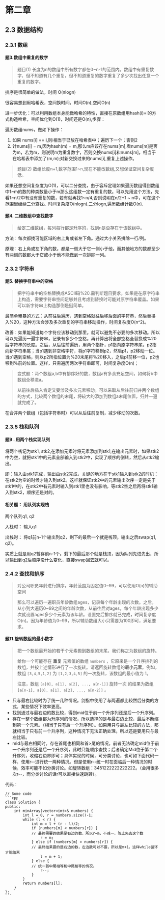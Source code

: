 # 第二章

## 2.3  数据结构

### 2.3.1  数组

#### 题3.数组中重复的数字

> 题目(1)  长度为n的数组中所有数字都在0\~n-1的范围内。数组中有重复数字，但不知道有几个重复，但不知道重复的数字重复了多少次找出任意一个重复的数字。

排序是很简单的做法，时间 O(nlogn)

很容易想到用哈希表，空间换时间，时间O(n),空间O(n)

进一步优化：可以利用数组本身能做哈希的特性，直接在原数组用hash(i)=i的方式构造哈希，空间优化到O(1)，时间还是O(n),步骤：

遍历数组nums，做如下操作：

1. 如果 nums\[i] == i,则i相当于已放在哈希表中；遍历下一个；否则2
2. 计nums\[i] = m,因为hash(m) = m,那么m应该存在nums\[m],看nums\[m]是否为m，若为m，则说明m为重复数字，否则交换nums\[i]和nums\[m]，相当于在哈希表中添加了(m,m);对新交换过来的nums\[i],重复上述操作。

> 题目(2)  数组长度n+1,数字范围1\~n,现在不能改数组,又想保证空间复杂度低。

如果还想空间复杂度为O(1)，可以二分查找，由于容斥定理如果遍历数组得到数组中1\~m的数的种类数量小于m那么这组数一定有重复的数。可以先用这个方法，先看1\~n/2中有没有重复的数，若有就再找1\~n/4,否则说明在n/2+1 \~ n中，可在这个范围里继续二分查找。时间复杂度O(nlogn).二分logn,遍历数组计数O(n).

#### 题4. 二维数组中查找数字

> 给定二维数组，每列每行都是升序的，找到n是否存在于该数组中。

方法：每次都找可能区域的右上角或者左下角。通过大小关系排除一行/列。

原理：右上角或左下角的数，都是一侧大于它一侧小于他，而其他地方的数都至少有两侧的数都大于它或小于他不能做到一次排除一列。

### 2.3.2 字符串

#### 题5. 替换字符串中的空格

> 把字符串中的空格替换成ASCII码%20.需判断题目要求，如果是在原字符串上构造，需要字符串空间足够并且考虑到替换时可能对原字符串覆盖。如果可以新字符串上构造那倒是挺简单。

最简单粗暴的方式：从前往后遍历，遇到空格就往后移后面的字符串，然后替换入%20，这种方法会涉及多次重复的字符串移动操作，时间复杂度O(n^2)。

改善：如果能知道每个字符应该移动到那里，就可以避免不必要的多次移动。所以可以先遍历一遍字符串，记录有多少个空格，再计算出将全部空格全替换成%20后字符串的长度。之后，从后往前遍历，用两个指针，p1指向原字符串尾，p2指向新字符串尾；当p1遇到非空格字符，将p1字符移到p2，然后p1，p2移动一位。当p1遇到空格，则以p2所指位置为%20末尾将%20移入，之后p1前移一位，p2也移到%前的位置。这样，只需遍历两次字符串即可，时间复杂度O(n)；

> 变式题：两个数组a,b中有排序好的数，数组a有多余充足空间，如何将b中数组全移进a。
>
> 从前往后插入肯定又要涉及多次元素移动。可以采取从后往前归并两个数组的方式，比较两个数组的末尾，将较大的添加到数组a末尾位置。归并一遍就完成了。

在合并两个数组（包括字符串时）可以从后往前复制，减少移动的次数。



### 2.3.5 栈和队列

#### 题9 . 用两个栈实现队列

将两个栈记为stk1, stk2,在添加元素时将元素添加到stk1,在输出元素时，如果stk2中为空，就把stk1中的元素全部输入到stk2中，实现了顺序的倒转，然后从stk2输出。

即：输入由stk1完成，输出由stk2完成，关键的地方在于stk1输入到stk2的时机：在stk2为空的时候才输入到stk2。这样就保证stk2中的元素输出次序一定是先于stk1中的，在stk2中有元素时输入到stk1里也没有影响，等stk2空之后再将stk1输入到stk2，顺序还是对的。

#### 相关题： 用队列实现栈

两个队列q1, q2

入栈时： 输入q1

出栈时： 将q1前n-1个输出到q2，剩下的最后一个就是栈顶。输出之后swap(q1, q2)。

实质上就是用q2暂存前n-1个，剩下的最后那个就是栈顶，因为队列先进先出，所以输出到q2后顺序没什么变化，直接swap回去就可以。

### 2.4.2 查找和排序

> 对公司职员年龄进行排序，年龄范围为固定值0\~99，可以使用O(n)的辅助空间
>
> 那么可以遍历一遍职员年龄数组ages，记录每个年龄出现的次数。之后，从小到大遍历0\~99之间的年龄次数，从前往后对ages，每个年龄出现多少次就设置ages多少个元素为该年龄。设置完后排序就已完成，时间复杂度O(n)。因为年龄值为0\~99，所以辅助数组大小只需要为100即可，满足要求。

#### 题11.旋转数组的最小数字

> 把一个数组最开始的若干个元素搬到数组的末尾，我们称之为数组的旋转。
>
> 给你一个可能存在 **重复** 元素值的数组 `numbers` ，它原来是一个升序排列的数组，并按上述情形进行了一次旋转。请返回旋转数组的**最小元素**。例如，数组 `[3,4,5,1,2]` 为 `[1,2,3,4,5]` 的一次旋转，该数组的最小值为 1。 &#x20;
>
> 注意，数组 `[a[0], a[1], a[2], ..., a[n-1]]` 旋转一次 的结果为数组 `[a[n-1], a[0], a[1], a[2], ..., a[n-2]]` 。

* 只与最右比较时为了统一几种情况。剑指中使用了与两遍都比较然后分类的方式，某些情况下效率更高。
* 找到通过与最右边的数比较，得到mid位于前一个升序列还是后一个升序列。
* 存在一整个数组都为升序列的情况，所以选择的是与最右边比较，最后不断缩到第一个元素。（相当于只有后一个升序列）。如果用只与最左比较的方法，那就相当于只有前一个升序列，这种情况下无法正确处理。所以还是要用只与最左比较。
* mid与最右相同时，存在首尾也相同和首>尾的情况，前者无法确定mid位于前一个升序列还是后一个升序列，此时只能顺序查找；后者确定Mid位于第二个升序列，收缩右边界即可；具体实现的时候，可分类讨论，也可如下面代码一样，使用r--进行统一两种情况。但是使用r--统一时在面临后一种情况的时候，效率可能不如分类讨论。如旋转数组：3451222222222222。（会用很多次r--，而分类讨论的话r可以直接快速跳转）。

代码：

````
// Some code
```cpp
class Solution {
public:
    int minArray(vector<int>& numbers) {
        int l = 0, r = numbers.size()-1;
        while (l < r) {
            int m = l + (r - l)/2;
            if (numbers[m] < numbers[r]) {
            // 最终需要的结果是右边的数，所以r=m，不减一，防止失去这个数
                r = m;
            } else if (numbers[m] > numbers[r]) {
            // 最终结果要的是右边的数，左边数可以不要，所以是m+1。这样while循环才能结束
                l = m + 1;
            } else {
            // 统一首中尾相等和中尾相等的情况。
                r--;
            }
        }
        return numbers[l];
    }
};
```
````
